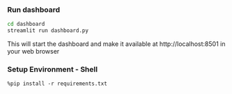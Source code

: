 ### Run dashboard
```bash
cd dashboard
streamlit run dashboard.py
```
This will start the dashboard and make it available at http://localhost:8501 in your web browser


### Setup Environment - Shell
```
%pip install -r requirements.txt
```